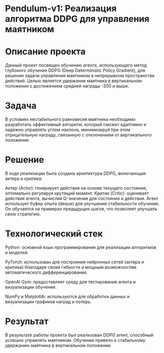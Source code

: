 # Pendulum-v1: Реализация алгоритма DDPG для управления маятником
# Описание проекта
Данный проект посвящен обучению агента, использующего метод глубокого обучения DDPG (Deep Deterministic Policy Gradient), для решения задачи управления маятником в непрерывном пространстве действий. Целью является удержание маятника в вертикальном положении с достижением средней награды -200 и выше.

# Задача
В условиях нестабильного равновесия маятника необходимо разработать эффективный алгоритм, который сможет адаптивно и надежно управлять углом наклона, минимизируя при этом отрицательную награду, связанную с отклонением от вертикального положения.

# Решение
В ходе реализации была создана архитектура DDPG, включающая актера и критика:

Актер (Actor): генерирует действия на основе текущего состояния, оптимально регулируя крутящий момент.
Критик (Critic): оценивает действия агента, вычисляя Q-значение для состояния и действия.
Агент использует буфер опыта (deque) для улучшения стабильности обучения. Он обучается на примерах предыдущих шагов, что позволяет улучшать свою стратегию.

# Технологический стек

Python: основной язык программирования для реализации алгоритмов и моделей.

PyTorch: использован для построения нейронных сетей (актера и критика) благодаря своей гибкости и мощным возможностям автоматического дифференцирования.

OpenAI Gym: предоставляет среду для тестирования агента и визуализации обучения.

NumPy и Matplotlib: используются для обработки данных и визуализации графиков наград и потерь.


# Результат
В результате работы проекта был реализован DDPG агент, способный успешно управлять маятником. Обучение привело к стабильному удержанию маятника в вертикальном положении.
